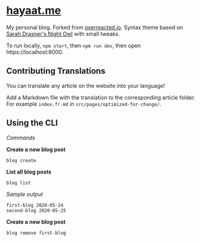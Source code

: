 # [hayaat.me](https://hayat.js.org/)

My personal blog. Forked from [overreacted.io](https://github.com/gaearon/overreacted.io). Syntax theme based on [Sarah Drasner's Night Owl](https://github.com/sdras/night-owl-vscode-theme/) with small tweaks.

To run locally, `npm start`, then `npm run dev`, then open https://localhost:8000.

## Contributing Translations

You can translate any article on the website into your language!

Add a Markdown file with the translation to the corresponding article folder. For example `index.fr.md` in `src/pages/optimized-for-change/`.

## Using the CLI
*Commands*

**Create a new blog post**

`blog create`

**List all blog posts**

`blog list`

*Sample output*
```
first-blog 2020-05-24
second-blog 2020-05-25
```

**Create a new blog post**

`blog remove first-blog`
